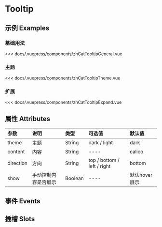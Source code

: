 
# Tooltip 

## 示例 Examples

### 基础用法

<zh-cat-tooltip-general></zh-cat-tooltip-general>
<code-show>
<<< docs/.vuepress/components/zhCatTooltipGeneral.vue 
</code-show>

### 主题
<zh-cat-tooltip-theme></zh-cat-tooltip-theme>
<code-show>
<<< docs/.vuepress/components/zhCatTooltipTheme.vue 
</code-show>

### 扩展
<zh-cat-tooltip-expand></zh-cat-tooltip-expand>
<code-show>
<<< docs/.vuepress/components/zhCatTooltipExpand.vue 
</code-show>

## 属性 Attributes

| 参数  | 说明  | 类型   | 可选值           | 默认值 |
|:------|:-------------|:-------|:------------------|:--------|
| theme | 主题 | String | dark / light | dark|
| content | 内容 | String | ---- | calico |
| direction | 方向 | String | top / bottom / left / right | bottom |
| show | 手动控制内容是否展示 | Boolean | ---- | 默认hover展示

## 事件 Events

<!-- | 事件名称  | 说明    | 回调参数 |
|:------|:---------------|:--------| -->

## 插槽 Slots

<!-- | 插槽名称  | 说明 |
|:------|:---------------| -->

